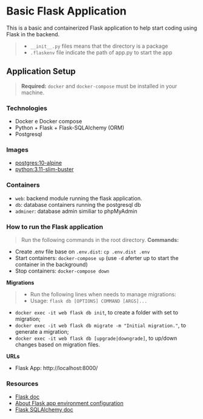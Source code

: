 # Basic Flask Application
This is a basic and containerized Flask application to help start coding using Flask in the backend.

> -  `__init__.py` files means that the directory is a package
> -  `.flaskenv` file indicate the path of app.py to start the app

## Application Setup
> **Required:** `docker` and `docker-compose` must be installed in your machine. 

### Technologies
- Docker e Docker compose
- Python + Flask + Flask-SQLAlchemy (ORM)
- Postgresql

### Images
- [postgres:10-alpine](https://hub.docker.com/_/postgres)
- [python:3.11-slim-buster]()

### Containers
- `web`: backend module running the flask application.
- `db`: database containers running the postgresql db
- `adminer`: database admin similiar to phpMyAdmin

### How to run the Flask application
> Run the following commands in the root directory.
**Commands:**
- Create .env file base on `.env.dist`: `cp .env.dist .env`
- Start containers: `docker-compose up` (use `-d` aferter up to start the container in the background)
- Stop containers: `docker-compose down`

**Migrations**
> - Run the following lines when needs to manage migrations:
> - Usage: `flask db [OPTIONS] COMMAND [ARGS]...`
- `docker exec -it web flask db init`, to create a folder with set to migration;
- `docker exec -it web flask db migrate -m "Initial migration."`, to generate a migration;
- `docker exec -it web flask db [upgrade|downgrade]`, to up/down changes based on migration files.



**URLs**
- Flask App: http://localhost:8000/

### Resources
- [Flask doc](https://flask.palletsprojects.com/en/2.2.x/)
- [About Flask app environment configuration](https://flask.palletsprojects.com/en/2.2.x/config/)
- [Flask SQLAlchemy doc](https://flask-sqlalchemy.palletsprojects.com/en/3.0.x/)